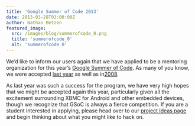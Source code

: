 ```yaml
---
title: 'Google Summer of Code 2013'
date: 2013-03-28T03:00:00Z
author: Nathan Betzen
featured_image:
  src: /images/blog/summerofcode_0.png
  title: 'summerofcode_0'
  alt: 'summerofcode_0'
---
```

We’d like to inform our users again that we have applied to be a mentoring organization for this year’s [Google Summer of Code](http://www.google-melange.com/gsoc/homepage/google/gsoc2013 "Google Summer of Code"). As many of you know, we were accepted [last year](https://opensource.googleblog.com/2013/01/xbmc-rocked-summer.html "XBMC Rocked the Summer of Code") as well as in[2008](https://kodi.wiki/view/Google_Summer_of_Code_2008 "XBMC GSoC 2008 page").

 As last year was such a success for the program, we have very high hopes that we might be accepted again this year, particularly given all the excitement surrounding XBMC for Android and other embedded devices, though we recognize that GSoC is always a fierce competition. If you are a student interested in applying, please head over to our [project Ideas page](https://kodi.wiki/view/Google_Summer_of_Code_2013 "GSOC 2013 XBMC Ideas page") and begin thinking about what you might like to hack on.

 